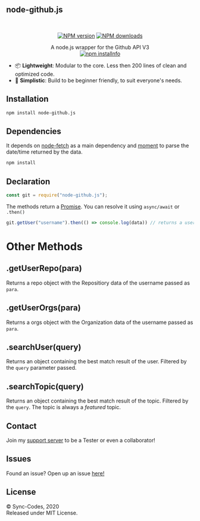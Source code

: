 ## node-github.js

<div align="center">
  </br>
    <p>
    <a href="https://www.npmjs.com/package/node-github.js"><img src="https://img.shields.io/npm/v/node-github.js.svg?maxAge=3600" alt="NPM version" /></a>
    <a href="https://www.npmjs.com/package/node-github.js"><img src="https://img.shields.io/npm/dt/node-github.js.svg?maxAge=3600" alt="NPM downloads" /></a>
  <p>
    A node.js wrapper for the Github API V3</br>
    <a href="https://nodei.co/npm/node-github.js/"><img src="https://nodei.co/npm/node-github.js.png?downloads=true&stars=true" alt="npm installnfo" /></a>

  </p>
  <p>

</div>

- 📦 **Lightweight**: Modular to the core. Less then 200 lines of clean and optimized code.
- 🔰  **Simplistic**:  Build to be beginner friendly, to suit everyone's needs.
  
## Installation

```bash
npm install node-github.js
```

## Dependencies

It depends on [node-fetch](https://npmjs.org/package/node-fetch) as a main dependency and [moment](https://npmjs.org/package/moment) to parse the date/time returned by the data.

```bash
npm install
```


## Declaration

```js
const git = require("node-github.js");
```

The methods return a [Promise](https://developer.mozilla.org/en-US/docs/Web/JavaScript/Reference/Global_Objects/Promise#:~:text=Description,when%20the%20promise%20is%20created.&text=This%20lets%20asynchronous%20methods%20return,some%20point%20in%20the%20future.). You can resolve it using `async/await` or `.then()`

```js
git.getUser("username").then(() => console.log(data)) // returns a user object
```

# Other Methods

## .getUserRepo(para) 

Returns a repo object with the Repositiory data of the username passed as `para`.

## .getUserOrgs(para)

Returns a orgs object with the Organization data of the username passed as `para`.

## .searchUser(query)

Returns an object containing the best match result of the user. Filtered by the `query` parameter passed.

## .searchTopic(query)

Returns an object containing the best match result of the topic. Filtered by the `query`. The topic is always a *featured* topic.

## Contact

Join my [support server](https://discord.gg/V3NmpbJ) to be a Tester or even a collaborator!

## Issues

Found an issue? Open up an issue [here!](https://github.com/Sync-Codes/node-github.js/issues/**new**)

## License

&copy; Sync-Codes, 2020</br>
Released under MIT License.